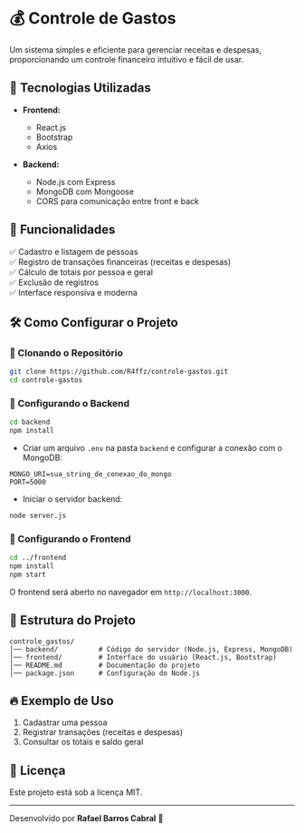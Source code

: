 # 💰 Controle de Gastos

Um sistema simples e eficiente para gerenciar receitas e despesas, proporcionando um controle financeiro intuitivo e fácil de usar.

## 🚀 Tecnologias Utilizadas

- **Frontend:**
  - React.js
  - Bootstrap
  - Axios

- **Backend:**
  - Node.js com Express
  - MongoDB com Mongoose
  - CORS para comunicação entre front e back

## 🎯 Funcionalidades

✅ Cadastro e listagem de pessoas  
✅ Registro de transações financeiras (receitas e despesas)  
✅ Cálculo de totais por pessoa e geral  
✅ Exclusão de registros  
✅ Interface responsiva e moderna  

## 🛠️ Como Configurar o Projeto

### 🔹 Clonando o Repositório

```sh
git clone https://github.com/R4ffz/controle-gastos.git
cd controle-gastos
```

### 🔹 Configurando o Backend

```sh
cd backend
npm install
```

- Criar um arquivo `.env` na pasta `backend` e configurar a conexão com o MongoDB:

```
MONGO_URI=sua_string_de_conexao_do_mongo
PORT=5000
```

- Iniciar o servidor backend:

```sh
node server.js
```

### 🔹 Configurando o Frontend

```sh
cd ../frontend
npm install
npm start
```

O frontend será aberto no navegador em `http://localhost:3000`.

## 📂 Estrutura do Projeto

```
controle_gastos/
│── backend/          # Código do servidor (Node.js, Express, MongoDB)
│── frontend/         # Interface do usuário (React.js, Bootstrap)
│── README.md         # Documentação do projeto
│── package.json      # Configuração do Node.js
```

## 🔥 Exemplo de Uso

1. Cadastrar uma pessoa
2. Registrar transações (receitas e despesas)
3. Consultar os totais e saldo geral

## 📝 Licença

Este projeto está sob a licença MIT.

---

Desenvolvido por **Rafael Barros Cabral** 🚀
